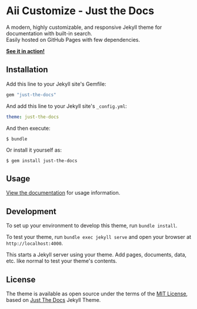 # Aii Customize - Just the Docs
A modern, highly customizable, and responsive Jekyll theme for documentation with built-in search.<br>Easily hosted on GitHub Pages with few dependencies.

**[See it in action!](https://aiivn.github.io/aii-just-the-docs/)**

## Installation

Add this line to your Jekyll site's Gemfile:

```ruby
gem "just-the-docs"
```

And add this line to your Jekyll site's `_config.yml`:

```yaml
theme: just-the-docs
```

And then execute:

    $ bundle

Or install it yourself as:

    $ gem install just-the-docs

## Usage

[View the documentation](https://aiivn.github.io/aii-just-the-docs/) for usage information.

## Development

To set up your environment to develop this theme, run `bundle install`.

To test your theme, run `bundle exec jekyll serve` and open your browser at `http://localhost:4000`. 

This starts a Jekyll server using your theme. Add pages, documents, data, etc. like normal to test your theme's contents.

## License

The theme is available as open source under the terms of the [MIT License](http://opensource.org/licenses/MIT), based on [Just The Docs](https://github.com/pmarsceill/just-the-docs) Jekyll Theme.
